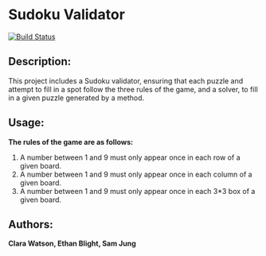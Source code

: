 # Sudoku Validator 

[![Build Status](https://travis-ci.com/wwu-csci-145-2/project2-sudoku-pros.svg?token=NsYUufZEd9dFpzGGprRH&branch=master)](https://travis-ci.com/wwu-csci-145-2/project2-sudoku-pros)

## Description:
This project includes a Sudoku validator, ensuring that each puzzle and attempt to fill in a spot follow the three rules of the game, and a solver, to fill in a given puzzle generated by a method.

## Usage:
**The rules of the game are as follows:**
1) A number between 1 and 9 must only appear once in each row of a given board.
2) A number between 1 and 9 must only appear once in each column of a given board.
3) A number between 1 and 9 must only appear once in each 3*3 box of a given board.

## Authors: 
**Clara Watson, Ethan Blight, Sam Jung**
